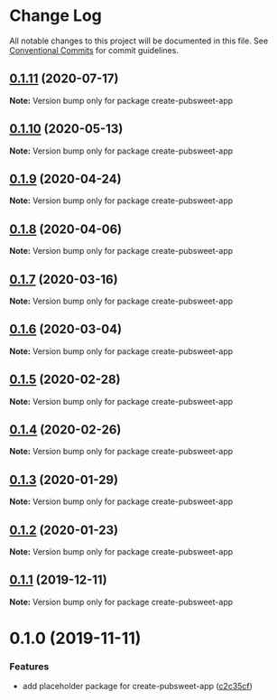 # Change Log

All notable changes to this project will be documented in this file.
See [Conventional Commits](https://conventionalcommits.org) for commit guidelines.

## [0.1.11](https://coko.gitlab.foundation/pubsweet/pubsweet/compare/create-pubsweet-app@0.1.10...create-pubsweet-app@0.1.11) (2020-07-17)

**Note:** Version bump only for package create-pubsweet-app





## [0.1.10](https://coko.gitlab.foundation/pubsweet/pubsweet/compare/create-pubsweet-app@0.1.9...create-pubsweet-app@0.1.10) (2020-05-13)

**Note:** Version bump only for package create-pubsweet-app





## [0.1.9](https://coko.gitlab.foundation/pubsweet/pubsweet/compare/create-pubsweet-app@0.1.8...create-pubsweet-app@0.1.9) (2020-04-24)

**Note:** Version bump only for package create-pubsweet-app





## [0.1.8](https://coko.gitlab.foundation/pubsweet/pubsweet/compare/create-pubsweet-app@0.1.7...create-pubsweet-app@0.1.8) (2020-04-06)

**Note:** Version bump only for package create-pubsweet-app





## [0.1.7](https://coko.gitlab.foundation/pubsweet/pubsweet/compare/create-pubsweet-app@0.1.6...create-pubsweet-app@0.1.7) (2020-03-16)

**Note:** Version bump only for package create-pubsweet-app





## [0.1.6](https://coko.gitlab.foundation/pubsweet/pubsweet/compare/create-pubsweet-app@0.1.5...create-pubsweet-app@0.1.6) (2020-03-04)

**Note:** Version bump only for package create-pubsweet-app





## [0.1.5](https://coko.gitlab.foundation/pubsweet/pubsweet/compare/create-pubsweet-app@0.1.4...create-pubsweet-app@0.1.5) (2020-02-28)

**Note:** Version bump only for package create-pubsweet-app





## [0.1.4](https://coko.gitlab.foundation/pubsweet/pubsweet/compare/create-pubsweet-app@0.1.3...create-pubsweet-app@0.1.4) (2020-02-26)

**Note:** Version bump only for package create-pubsweet-app





## [0.1.3](https://coko.gitlab.foundation/pubsweet/pubsweet/compare/create-pubsweet-app@0.1.2...create-pubsweet-app@0.1.3) (2020-01-29)

**Note:** Version bump only for package create-pubsweet-app





## [0.1.2](https://coko.gitlab.foundation/pubsweet/pubsweet/compare/create-pubsweet-app@0.1.1...create-pubsweet-app@0.1.2) (2020-01-23)

**Note:** Version bump only for package create-pubsweet-app





## [0.1.1](https://coko.gitlab.foundation/pubsweet/pubsweet/compare/create-pubsweet-app@0.1.0...create-pubsweet-app@0.1.1) (2019-12-11)

**Note:** Version bump only for package create-pubsweet-app





# 0.1.0 (2019-11-11)


### Features

* add placeholder package for create-pubsweet-app ([c2c35cf](https://coko.gitlab.foundation/pubsweet/pubsweet/commit/c2c35cfaa7db9f0855624713ff0b56f3d79c4eb0))
